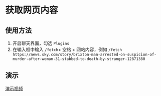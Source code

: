 # 获取网页内容

## 使用方法

1. 开启聊天界面，勾选 `Plugins`
2. 在输入框中输入 `/fetch`+ 空格 + 网站内容，例如 `/fetch https://news.sky.com/story/brixton-man-arrested-on-suspicion-of-murder-after-woman-31-stabbed-to-death-by-stranger-12871380`

## 演示

[演示视频](/chat/assets/fetch.mp4)
